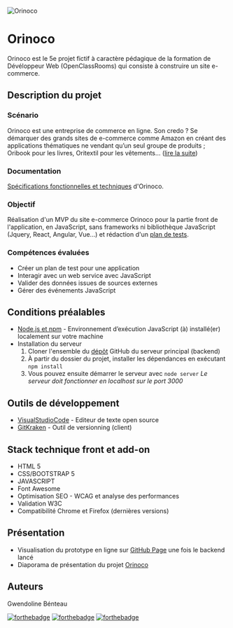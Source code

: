 ![Orinoco](https://github.com/GwendolineBENATEAU/GwendolineBenateau_5_27042021_Orinoco/blob/master/documentation/P5_ImageDePresentation_Orinoco.jpg)


# Orinoco 
Orinoco est le 5e projet fictif à caractère pédagique de la formation de Dévéloppeur Web (OpenClassRooms) qui consiste à construire un site e-commerce.

## Description du projet
### Scénario
Orinoco est une entreprise de commerce en ligne. Son credo ? Se démarquer des grands sites de e-commerce comme Amazon en créant des applications thématiques ne vendant qu’un seul groupe de produits ; Oribook pour les livres, Oritextil pour les vêtements... ([lire la suite](https://github.com/GwendolineBENATEAU/GwendolineBenateau_5_27042021_Orinoco/blob/master/documentation/P5_P%C3%A9rim%C3%A8treDuProjet_DW-OpenClassrooms.pdf))

### Documentation 
[Spécifications fonctionnelles et techniques](https://github.com/GwendolineBENATEAU/GwendolineBenateau_5_27042021_Orinoco/blob/master/documentation/P5_Spe%CC%81cificationsFonctionnelles_Orinoco.pdf) d'Orinoco.

### Objectif
Réalisation d'un MVP du site e-commerce Orinoco pour la partie front de l'application, en JavaScript, sans frameworks ni bibliothèque JavaScript (Jquery, React, Angular, Vue...) et rédaction d'un [plan de tests](https://github.com/GwendolineBENATEAU/GwendolineBenateau_5_27042021_Orinoco/blob/master/documentation/P5_PlanDeTests_Orinoco.pdf).

### Compétences évaluées
- Créer un plan de test pour une application
- Interagir avec un web service avec JavaScript
- Valider des données issues de sources externes
- Gérer des événements JavaScript

## Conditions préalables
- [Node.js et npm](https://nodejs.org/fr/) - Environnement d’exécution JavaScript (à) installé(er) localement sur votre machine
- Installation du serveur
  1. Cloner l'ensemble du [dépôt](https://github.com/OpenClassrooms-Student-Center/JWDP5) GitHub du serveur principal (backend)
  2. À partir du dossier du projet, installer les dépendances en exécutant ``npm install`` 
  3. Vous pouvez ensuite démarrer le serveur avec ``node server``
  _Le serveur doit fonctionner en localhost sur le port 3000_

## Outils de développement
- [VisualStudioCode](https://code.visualstudio.com/) - Editeur de texte open source
- [GitKraken](https://www.gitkraken.com/) - Outil de versionning (client)

## Stack technique front et add-on
- HTML 5
- CSS/BOOTSTRAP 5
- JAVASCRIPT
- Font Awesome 
- Optimisation SEO - WCAG et analyse des performances
- Validation W3C
- Compatibilité Chrome et Firefox (dernières versions)

## Présentation
- Visualisation du prototype en ligne sur [GitHub Page](https://gwendolinebenateau.github.io/GwendolineBenateau_5_27042021_Orinoco/front_end/index.html) une fois le backend lancé
- Diaporama de présentation du projet [Orinoco](https://www.canva.com/design/DAEgW8uBZxs/zrjB1ezrVQds_Bx3vOoFkg/view?utm_content=DAEgW8uBZxs&utm_campaign=designshare&utm_medium=link&utm_source=sharebutton)

## Auteurs
Gwendoline Bénteau

[![forthebadge](https://img.shields.io/badge/GitHub-100000?style=for-the-badge&logo=github&logoColor=white)](https://github.com/GwendolineBENATEAU) [![forthebadge](https://img.shields.io/badge/Instagram-E4405F?style=for-the-badge&logo=instagram&logoColor=white)](https://www.instagram.com/web_doline/) [![forthebadge](https://img.shields.io/badge/LinkedIn-0077B5?style=for-the-badge&logo=linkedin&logoColor=white)](https://www.linkedin.com/in/gwendoline-benateau-18986412b/)
